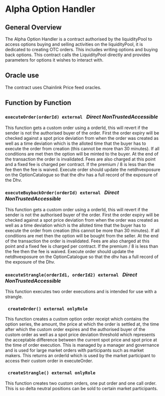 # Alpha Option Handler

## General Overview

The Alpha Option Handler is a contract authorised by the liquidityPool to access options buying and selling activities on the liquidityPool, it is dedicated to creating OTC orders. This includes writing options and buying back options. This contract calls the LiquidityPool directly and provides parameters for options it wishes to interact with. 

## Oracle use

The contract uses Chainlink Price feed oracles.

## Function by Function

### ```executeOrder(orderId) external ``` ***Direct NonTrustedAccessible***

This function gets a custom order using a orderId, this will revert if the sender is not the authorised buyer of the order. First the order expiry will be checked against a spot price deviation from when the order was created as well as a time deviation which is the alloted time that the buyer has to execute the order from creation (this cannot be more than 30 minutes). If all conditions are met then the option will be minted to the buyer. At the end of the transaction the order is invalidated. 
Fees are also charged at this point and a fixed fee is charged per contract. If the premium / 8 is less than the fee then the fee is waived. Execute order should update the netdhvexposure on the OptionCatalogue so that the dhv has a full record of the exposure of the Dhv.

### ```executeBuybackOrder(orderId) external ``` ***Direct NonTrustedAccessible***

This function gets a custom order using a orderId, this will revert if the sender is not the authorised buyer of the order. First the order expiry will be checked against a spot price deviation from when the order was created as well as a time deviation which is the alloted time that the buyer has to execute the order from creation (this cannot be more than 30 minutes). If all conditions are met then the option will be bought from the seller. At the end of the transaction the order is invalidated. 
Fees are also charged at this point and a fixed fee is charged per contract. If the premium / 8 is less than the fee then the fee is waived. Execute order should update the netdhvexposure on the OptionCatalogue so that the dhv has a full record of the exposure of the Dhv.

### ```executeStrangle(orderId1, orderId2) external ``` ***Direct NonTrustedAccessible***

This function executes two order executions and is intended for use with a strangle.

### ``` createOrder() external onlyRole```

This function creates a custom option order receipt which contains the option series, the amount, the price at which the order is settled at, the time after which the custom order expires and the authorised buyer of the custom order as well as a spot price deviation threshold which represents the acceptable difference between the current spot price and spot price at the time of order execution. This is managed by a manager and governance and is used for large market orders with participants such as market makers. This returns an orderId which is used by the market participant to access their custom order in executeOrder.

### ``` createStrangle() external onlyRole```

This function creates two custom orders, one put order and one call order. This is so delta neutral positions can be sold to certain market participants.




